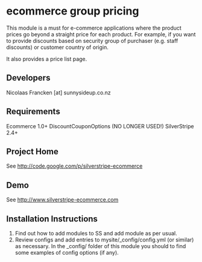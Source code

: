 
ecommerce group pricing
================================================================================

This module is a must for e-commerce applications
where the product prices go beyond a straight price
for each product. For example, if you want to provide
discounts based on security group of purchaser
(e.g. staff discounts) or customer country of origin.

It also provides a price list page.

Developers
-----------------------------------------------
Nicolaas Francken [at] sunnysideup.co.nz


Requirements
-----------------------------------------------
Ecommerce 1.0+
DiscountCouponOptions (NO LONGER USED!)
SilverStripe 2.4+

Project Home
-----------------------------------------------
See http://code.google.com/p/silverstripe-ecommerce

Demo
-----------------------------------------------
See http://www.silverstripe-ecommerce.com

Installation Instructions
-----------------------------------------------
1. Find out how to add modules to SS and add module as per usual.
2. Review configs and add entries to mysite/_config/config.yml
(or similar) as necessary.
In the _config/ folder of this module
you should to find some examples of config options (if any).





